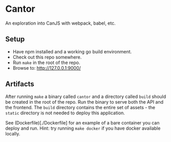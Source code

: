 # Cantor
An exploration into CanJS with webpack, babel, etc.

## Setup
- Have npm installed and a working go build environment.
- Check out this repo somewhere.
- Run `make` in the root of the repo.
- Browse to: http://127.0.0.1:9000/

## Artifacts

After running `make` a binary called `cantor` and a directory called
`build` should be created in the root of the repo. Run the binary to
serve both the API and the frontend. The `build` directory contains the
entire set of assets - the `static` directory is not needed to deploy
this application.

See (Dockerfile)[./Dockerfile] for an example of a bare container you
can deploy and run. Hint: try running `make docker` if you have docker
available locally.

